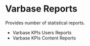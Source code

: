 # Varbase Reports

Provides number of statistical reports.

* Varbase KPIs Users Reports
* Varbase KPIs Content Reports